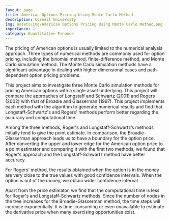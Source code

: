 ```yaml
---
layout: page
title: American Options Pricing Using Monte Carlo Method
description: Cornell University 
img: assets/img/American Options Pricing Using Monte Carlo Method.png   
importance: 1
category: Quantitative Finance
---
```


The pricing of American options is usually limited to the numerical analysis approach. Three types of numerical methods are commonly used for option pricing, including the binomial method, finite-difference method, and Monte Carlo simulation method. The Monte Carlo simulation methods have a significant advantage in dealing with higher dimensional cases and path-dependent option pricing problems.

This project aims to investigate three Monte Carlo simulation methods for pricing American options with a single asset underlying. This project will compare the approaches of Longstaff and Schwartz (2001) and Rogers (2002) with that of Broadie and Glasserman (1997). This project implements each method with the algorithm to generate numerical results and find that Longstaff-Schwartz's and Rogers' methods perform better regarding the accuracy and computational time.

Among the three methods, Roger's and Longstaff-Schwartz’s methods initially tend to give the point estimate. In comparison, the Broadie-Glasserman approach leads us to have a boundary for the option price. After converting the upper and lower edge for the American option price to a point estimator and comparing it with the first two methods, we found that Roger's approach and the Longstaff-Schwartz method have better accuracy. 

For Rogers’ method, the results obtained when the option is in the money are very close to the true values with good confidence intervals. When the option is out of the money, we obtain wider confidence interval. 

Apart from the price estimator, we find that the computational time is less for Roger's and Longstaff-Schwartz methods. Since the number of nodes in the tree increases for the Broadie-Glasserman method, the time steps will increase exponentially. It is time-consuming or even unavailable to estimate the derivative price when many exercising opportunities exist.
